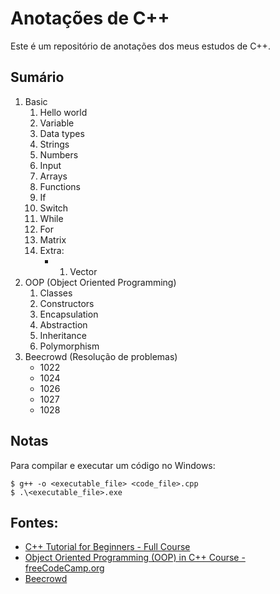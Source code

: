 <style>
ol ol, ul ol {
    list-style-type: decimal;
}
</style>

# Anotações de C++

Este é um repositório de anotações dos meus estudos de C++.

## Sumário

1. Basic
    1. Hello world
    2. Variable
    3. Data types
    4. Strings
    5. Numbers
    6. Input
    7. Arrays
    8. Functions
    9. If
    10. Switch
    11. While
    12. For
    13. Matrix
    14. Extra:
        - 1. Vector
2. OOP (Object Oriented Programming)
    1. Classes
    2. Constructors
    3. Encapsulation
    4. Abstraction
    5. Inheritance
    6. Polymorphism
3. Beecrowd (Resolução de problemas)
    - 1022
    - 1024
    - 1026
    - 1027
    - 1028

## Notas

Para compilar e executar um código no Windows:
```shell
$ g++ -o <executable_file> <code_file>.cpp
$ .\<executable_file>.exe
```

## Fontes:
- [ C++ Tutorial for Beginners - Full Course](https://www.youtube.com/watch?v=vLnPwxZdW4Y)
- [Object Oriented Programming (OOP) in C++ Course - freeCodeCamp.org](https://www.youtube.com/watch?v=wN0x9eZLix4)
- [Beecrowd](https://judge.beecrowd.com/)
